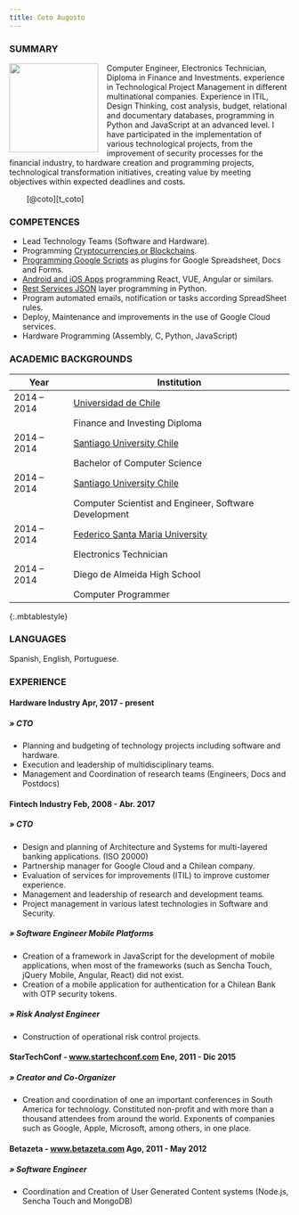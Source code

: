 ```yaml
---
title: Coto Augosto
---
```


### SUMMARY


<img src="https://pbs.twimg.com/profile_images/867001529508782081/d2EPjhxf_400x400.jpg" width="160" height="160" style="float: left; margin-right: 15px;"/> Computer Engineer, Electronics Technician, Diploma in Finance and Investments. experience in Technological Project Management in different multinational companies. Experience in ITIL, Design Thinking, cost analysis, budget, relational and documentary databases, programming in Python and JavaScript at an advanced level. I have participated in the implementation of various technological projects, from the improvement of security processes for the financial industry, to hardware creation and programming projects, technological transformation initiatives, creating value by meeting objectives within expected deadlines and costs.

<img src="https://assets-cdn.github.com/images/modules/logos_page/GitHub-Mark.png" width="16" height="16" style="float: left; margin-right: 15px;"/>[@coto][t_coto]

### COMPETENCES

- Lead Technology Teams (Software and Hardware).
- Programming [Cryptocurrencies or Blockchains](http://bit.ly/cryptocurrency_programming).
- [Programming Google Scripts](http://bit.ly/google_script_programming) as plugins for Google Spreadsheet, Docs and Forms.
- [Android and iOS Apps](http://bit.ly/mob_apps_programming) programming React, VUE, Angular or similars.
- [Rest Services JSON](http://bit.ly/rest_programming) layer programming in Python.
- Program automated emails, notification or tasks according SpreadSheet rules.
- Deploy, Maintenance and improvements in the use of Google Cloud services.
- Hardware Programming (Assembly, C, Python, JavaScript)


### ACADEMIC BACKGROUNDS

| Year | Institution |
| --- | --- |
| 2014 – 2014 | [Universidad de Chile][fen]​ |
|  | Finance and Investing Diploma |
| 2014 – 2014 | [Santiago University Chile][usach] |
|  | Bachelor of Computer Science |
| 2014 – 2014 | [Santiago University Chile][usach] |
|  | Computer Scientist and Engineer, Software Development |
| 2014 – 2014 | [Federico Santa Maria University][usm] |
|  | Electronics Technician |
| 2014 – 2014 | Diego de Almeida High School |
|  | Computer Programmer |
{:.mbtablestyle}

    
### LANGUAGES

Spanish, English, Portuguese.

### EXPERIENCE

#### Hardware Industry Apr, 2017 - present 
##### » CTO

- Planning and budgeting of technology projects including software and hardware.
- Execution and leadership of multidisciplinary teams.
- Management and Coordination of research teams (Engineers, Docs and Postdocs)


#### Fintech Industry Feb, 2008 - Abr. 2017 
##### » CTO
- Design and planning of Architecture and Systems for multi-layered banking applications. (ISO 20000)
- Partnership manager for Google Cloud and a Chilean company.
- Evaluation of services for improvements (ITIL) to improve customer experience.
- Management and leadership of research and development teams.
- Project management in various latest technologies in Software and Security.

##### » Software Engineer Mobile Platforms
- Creation of a framework in JavaScript for the development of mobile applications, when most of the frameworks (such as Sencha Touch, jQuery Mobile, Angular, React) did not exist.
- Creation of a mobile application for authentication for a Chilean Bank with OTP security tokens. 
##### » Risk Analyst Engineer
- Construction of operational risk control projects.

#### StarTechConf -​ ​www.startechconf.com Ene, 2011 - Dic 2015 
##### » Creator and Co-Organizer
- Creation and coordination of one an important conferences in South America for technology. Constituted non-profit and with more than a thousand attendees from around the world. Exponents of companies such as Google, Apple, Microsoft, among others, in one place.

#### Betazeta -​ ​www.betazeta.com Ago, 2011 - May 2012 
##### » Software Engineer
- Coordination and Creation of User Generated Content systems (Node.js, Sencha Touch and MongoDB)


[usach]: http://www.usach.cl​
[usm]: http://www.utfsm.cl​
[fen]: http://www.fen.uchile.cl

